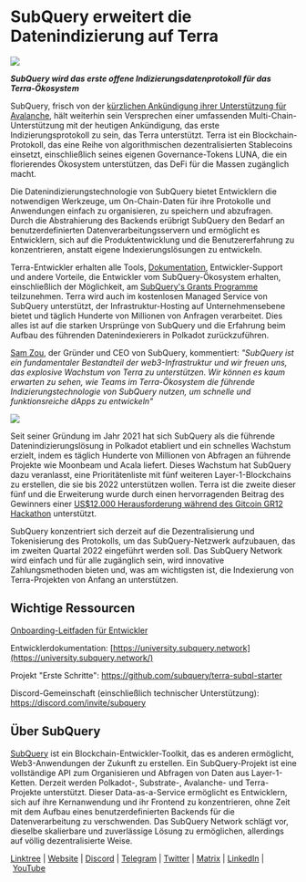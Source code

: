 # SubQuery erweitert die Datenindizierung auf Terra

![](https://miro.medium.com/max/1400/0*RawNxwXFINt3r2th)

***SubQuery wird das erste offene Indizierungsdatenprotokoll für das Terra-Ökosystem***

SubQuery, frisch von der [kürzlichen Ankündigung ihrer Unterstützung für Avalanche](https://subquery.medium.com/subquery-expands-its-data-indexing-solution-to-support-avalanche-53449b6ebc7b), hält weiterhin sein Versprechen einer umfassenden Multi-Chain-Unterstützung mit der heutigen Ankündigung, das erste Indizierungsprotokoll zu sein, das Terra unterstützt. Terra ist ein Blockchain-Protokoll, das eine Reihe von algorithmischen dezentralisierten Stablecoins einsetzt, einschließlich seines eigenen Governance-Tokens LUNA, die ein florierendes Ökosystem unterstützen, das DeFi für die Massen zugänglich macht.

Die Datenindizierungstechnologie von SubQuery bietet Entwicklern die notwendigen Werkzeuge, um On-Chain-Daten für ihre Protokolle und Anwendungen einfach zu organisieren, zu speichern und abzufragen. Durch die Abstrahierung des Backends erübrigt SubQuery den Bedarf an benutzerdefinierten Datenverarbeitungsservern und ermöglicht es Entwicklern, sich auf die Produktentwicklung und die Benutzererfahrung zu konzentrieren, anstatt eigene Indexierungslösungen zu entwickeln.

Terra-Entwickler erhalten alle Tools, [Dokumentation](https://doc.subquery.network/), Entwickler-Support und andere Vorteile, die Entwickler vom SubQuery-Ökosystem erhalten, einschließlich der Möglichkeit, am [SubQuery's Grants Programme](https://subquery.network/grants) teilzunehmen. Terra wird auch im kostenlosen Managed Service von SubQuery unterstützt, der Infrastruktur-Hosting auf Unternehmensebene bietet und täglich Hunderte von Millionen von Anfragen verarbeitet. Dies alles ist auf die starken Ursprünge von SubQuery und die Erfahrung beim Aufbau des führenden Datenindexierers in Polkadot zurückzuführen.

[Sam Zou](https://twitter.com/zoujialiu), der Gründer und CEO von SubQuery, kommentiert: *"SubQuery ist ein fundamentaler Bestandteil der web3-Infrastruktur und wir freuen uns, das explosive Wachstum von Terra zu unterstützen. Wir können es kaum erwarten zu sehen, wie Teams im Terra-Ökosystem die führende Indizierungstechnologie von SubQuery nutzen, um schnelle und funktionsreiche dApps zu entwickeln"*

![](https://miro.medium.com/max/1400/0*DEsRCNOk0NL15vZU)

Seit seiner Gründung im Jahr 2021 hat sich SubQuery als die führende Datenindizierungslösung in Polkadot etabliert und ein schnelles Wachstum erzielt, indem es täglich Hunderte von Millionen von Abfragen an führende Projekte wie Moonbeam und Acala liefert. Dieses Wachstum hat SubQuery dazu veranlasst, eine Prioritätenliste mit fünf weiteren Layer-1-Blockchains zu erstellen, die sie bis 2022 unterstützen wollen. Terra ist die zweite dieser fünf und die Erweiterung wurde durch einen hervorragenden Beitrag des Gewinners einer [US$12.000 Herausforderung während des Gitcoin GR12 Hackathon](https://medium.com/@subquery/subquery-celebrates-winners-of-gitcoin-gr-12-hackathon-7486afaeab29) unterstützt.

SubQuery konzentriert sich derzeit auf die Dezentralisierung und Tokenisierung des Protokolls, um das SubQuery-Netzwerk aufzubauen, das im zweiten Quartal 2022 eingeführt werden soll. Das SubQuery Network wird einfach und für alle zugänglich sein, wird innovative Zahlungsmethoden bieten und, was am wichtigsten ist, die Indexierung von Terra-Projekten von Anfang an unterstützen.

## Wichtige Ressourcen

[Onboarding-Leitfaden für Entwickler](./20220510-terra-developer-guide.md)

Entwicklerdokumentation: [https://university.subquery.network](https://university.subquery.network/)

Projekt "Erste Schritte": https://github.com/subquery/terra-subql-starter

Discord-Gemeinschaft (einschließlich technischer Unterstützung): https://discord.com/invite/subquery

## Über SubQuery

[SubQuery](https://subquery.network/) ist ein Blockchain-Entwickler-Toolkit, das es anderen ermöglicht, Web3-Anwendungen der Zukunft zu erstellen. Ein SubQuery-Projekt ist eine vollständige API zum Organisieren und Abfragen von Daten aus Layer-1-Ketten. Derzeit werden Polkadot-, Substrate-, Avalanche- und Terra-Projekte unterstützt. Dieser Data-as-a-Service ermöglicht es Entwicklern, sich auf ihre Kernanwendung und ihr Frontend zu konzentrieren, ohne Zeit mit dem Aufbau eines benutzerdefinierten Backends für die Datenverarbeitung zu verschwenden. Das SubQuery Network schlägt vor, dieselbe skalierbare und zuverlässige Lösung zu ermöglichen, allerdings auf völlig dezentralisierte Weise.

​​[Linktree](https://linktr.ee/subquerynetwork) | [Website](https://subquery.network/) | [Discord](https://discord.com/invite/78zg8aBSMG) | [Telegram](https://t.me/subquerynetwork) | [Twitter](https://twitter.com/subquerynetwork) | [Matrix](https://matrix.to/#/#subquery:matrix.org) | [LinkedIn](https://www.linkedin.com/company/subquery) | [YouTube](https://www.youtube.com/channel/UCi1a6NUUjegcLHDFLr7CqLw)
